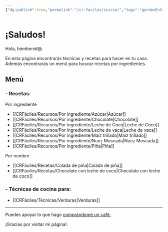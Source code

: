 ```yaml
---
{"dg-publish":true,"permalink":"/cr-faciles/inicio/","tags":"gardenEntry"}
---
```




<div class="transclusion internal-embed is-loaded"><div class="markdown-embed">





</div></div>


# ¡Saludos!

Hola, bienbenid@.

En esta página encontrarás técnicas y recetas para hacer en tu casa. Además encontrarás un menú para buscar recetas por ingredientes.


## Menú

### - Recetas:

   Por ingrediente
   - [[CRFáciles/Recursos/Por ingrediente/Azúcar\|Azúcar]]
   - [[CRFáciles/Recursos/Por ingrediente/Chocolate\|Chocolate]]
   - [[CRFáciles/Recursos/Por ingrediente/Leche de Coco\|Leche de Coco]]
   - [[CRFáciles/Recursos/Por ingrediente/Leche de vaca\|Leche de vaca]]
   - [[CRFáciles/Recursos/Por ingrediente/Maíz trillado\|Maíz trillado]]
   - [[CRFáciles/Recursos/Por ingrediente/Nuez Moscada\|Nuez Moscada]]
   - [[CRFáciles/Recursos/Por ingrediente/Piña\|Piña]]

   Por nombre
   - [[CRFáciles/Recetas/Colada de piña\|Colada de piña]]
   - [[CRFáciles/Recetas/Chocolate con leche de coco\|Chocolate con leche de coco]]

### - Técnicas de cocina para:

- [[CRFáciles/Técnicas/Verduras\|Verduras]]


-----

<div class="transclusion internal-embed is-loaded"><div class="markdown-embed">



Puedes apoyar lo que hago <a href="https://www.buymeacoffee.com/crfaciles">comprándome un café.</a>

¡Gracias por visitar mi página!.

</div></div>
